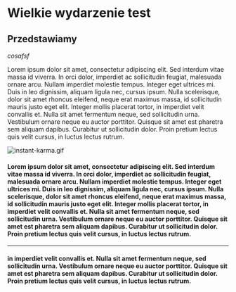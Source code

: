 # Wielkie wydarzenie test

## Przedstawiamy

_cosafsf_

Lorem ipsum dolor sit amet, consectetur adipiscing elit. Sed interdum vitae massa id viverra. In orci dolor, imperdiet ac sollicitudin feugiat, malesuada ornare arcu. Nullam imperdiet molestie tempus. Integer eget ultrices mi. Duis in leo dignissim, aliquam ligula nec, cursus ipsum. Nulla scelerisque, dolor sit amet rhoncus eleifend, neque erat maximus massa, id sollicitudin mauris justo eget elit. Integer mollis placerat tortor, in imperdiet velit convallis et. Nulla sit amet fermentum neque, sed sollicitudin urna. Vestibulum ornare neque eu auctor porttitor. Quisque sit amet est pharetra sem aliquam dapibus. Curabitur ut sollicitudin dolor. Proin pretium lectus quis velit cursus, in luctus lectus rutrum.

![instant-karma.gif](/instant-karma.gif)

#### Lorem ipsum dolor sit amet, consectetur adipiscing elit. Sed interdum vitae massa id viverra. In orci dolor, imperdiet ac sollicitudin feugiat, malesuada ornare arcu. Nullam imperdiet molestie tempus. Integer eget ultrices mi. Duis in leo dignissim, aliquam ligula nec, cursus ipsum. Nulla scelerisque, dolor sit amet rhoncus eleifend, neque erat maximus massa, id sollicitudin mauris justo eget elit. Integer mollis placerat tortor, in imperdiet velit convallis et. Nulla sit amet fermentum neque, sed sollicitudin urna. Vestibulum ornare neque eu auctor porttitor. Quisque sit amet est pharetra sem aliquam dapibus. Curabitur ut sollicitudin dolor. Proin pretium lectus quis velit cursus, in luctus lectus rutrum.

---

#### in imperdiet velit convallis et. Nulla sit amet fermentum neque, sed sollicitudin urna. Vestibulum ornare neque eu auctor porttitor. Quisque sit amet est pharetra sem aliquam dapibus. Curabitur ut sollicitudin dolor. Proin pretium lectus quis velit cursus, in luctus lectus rutrum.
